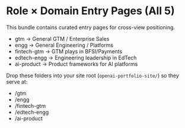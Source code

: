 # Role × Domain Entry Pages (All 5)

This bundle contains curated entry pages for cross-view positioning.

- gtm → General GTM / Enterprise Sales
- engg → General Engineering / Platforms
- fintech-gtm → GTM plays in BFSI/Payments
- edtech-engg → Engineering leadership in EdTech
- ai-product → Product frameworks for AI platforms

Drop these folders into your site root (`openai-portfolio-site/`) so they serve at:
- /gtm
- /engg
- /fintech-gtm
- /edtech-engg
- /ai-product
